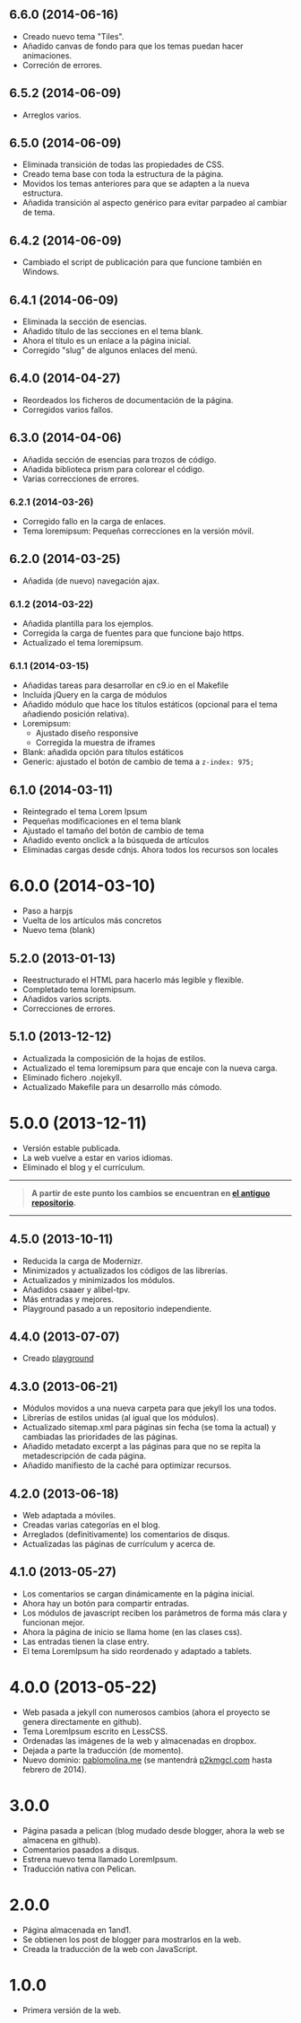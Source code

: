## 6.6.0 (2014-06-16) ##

 - Creado nuevo tema "Tiles".
 - Añadido canvas de fondo para que los temas puedan hacer animaciones.
 - Correción de errores.

## 6.5.2 (2014-06-09) ##

 - Arreglos varios.

## 6.5.0 (2014-06-09) ##

 - Eliminada transición de todas las propiedades de CSS.
 - Creado tema base con toda la estructura de la página.
 - Movidos los temas anteriores para que se adapten a la nueva estructura.
 - Añadida transición al aspecto genérico para evitar parpadeo al cambiar de tema.

## 6.4.2 (2014-06-09) ##

 - Cambiado el script de publicación para que funcione también en Windows.

## 6.4.1 (2014-06-09) ##

 - Eliminada la sección de esencias.
 - Añadido título de las secciones en el tema blank.
 - Ahora el título es un enlace a la página inicial.
 - Corregido "slug" de algunos enlaces del menú.

## 6.4.0 (2014-04-27)

 - Reordeados los ficheros de documentación de la página.
 - Corregidos varios fallos.

## 6.3.0 (2014-04-06)

 - Añadida sección de esencias para trozos de código.
 - Añadida biblioteca prism para colorear el código.
 - Varias correcciones de errores.

### 6.2.1 (2014-03-26)

 - Corregido fallo en la carga de enlaces.
 - Tema loremipsum: Pequeñas correcciones en la versión móvil.

## 6.2.0 (2014-03-25)

 - Añadida (de nuevo) navegación ajax.

### 6.1.2 (2014-03-22)

 - Añadida plantilla para los ejemplos.
 - Corregida la carga de fuentes para que funcione bajo https.
 - Actualizado el tema loremipsum.

### 6.1.1 (2014-03-15)
 
 - Añadidas tareas para desarrollar en c9.io en el Makefile
 - Incluída jQuery en la carga de módulos
 - Añadido módulo que hace los títulos estáticos (opcional para el tema
   añadiendo posición relativa).
 - Loremipsum:
   - Ajustado diseño responsive
   - Corregida la muestra de iframes
 - Blank: añadida opción para títulos estáticos
 - Generic: ajustado el botón de cambio de tema a `z-index: 975;`

## 6.1.0 (2014-03-11)

 - Reintegrado el tema Lorem Ipsum
 - Pequeñas modificaciones en el tema blank
 - Ajustado el tamaño del botón de cambio de tema
 - Añadido evento onclick a la búsqueda de artículos
 - Eliminadas cargas desde cdnjs. Ahora todos los recursos son locales

# 6.0.0 (2014-03-10)

 - Paso a harpjs
 - Vuelta de los artículos más concretos
 - Nuevo tema (blank)

## 5.2.0 (2013-01-13)

 - Reestructurado el HTML para hacerlo más legible y flexible.
 - Completado tema loremipsum.
 - Añadidos varios scripts.
 - Correcciones de errores.

## 5.1.0 (2013-12-12)

 - Actualizada la composición de la hojas de estilos.
 - Actualizado el tema loremipsum para que encaje con la nueva carga.
 - Eliminado fichero .nojekyll.
 - Actualizado Makefile para un desarrollo más cómodo.

# 5.0.0 (2013-12-11)

 - Versión estable publicada.
 - La web vuelve a estar en varios idiomas.
 - Eliminado el blog y el currículum.

---

> **A partir de este punto los cambios se encuentran en [el antiguo repositorio](https://github.com/p2kmgcl/p2kmgcl_old.github.com).**

---

## 4.5.0 (2013-10-11)

 - Reducida la carga de Modernizr.
 - Minimizados y actualizados los códigos de las librerías.
 - Actualizados y minimizados los módulos.
 - Añadidos csaaer y alibel-tpv.
 - Más entradas y mejores.
 - Playground pasado a un repositorio independiente.

## 4.4.0 (2013-07-07)

 - Creado [playground](http://pablomolina.me)

## 4.3.0 (2013-06-21)

 - Módulos movidos a una nueva carpeta para que jekyll los una todos.
 - Librerías de estilos unidas (al igual que los módulos).
 - Actualizado sitemap.xml para páginas sin fecha (se toma la actual) y cambiadas las prioridades de las páginas.
 - Añadido metadato excerpt a las páginas para que no se repita la metadescripción de cada página.
 - Añadido manifiesto de la caché para optimizar recursos.

## 4.2.0 (2013-06-18)

 - Web adaptada a móviles.
 - Creadas varias categorías en el blog.
 - Arreglados (definitivamente) los comentarios de disqus.
 - Actualizadas las páginas de currículum y acerca de.

## 4.1.0 (2013-05-27)

 - Los comentarios se cargan dinámicamente en la página inicial.
 - Ahora hay un botón para compartir entradas.
 - Los módulos de javascript reciben los parámetros de forma más clara y  funcionan mejor.
 - Ahora la página de inicio se llama home (en las clases css).
 - Las entradas tienen la clase entry.
 - El tema LoremIpsum ha sido reordenado y adaptado a tablets.

# 4.0.0 (2013-05-22)

 - Web pasada a jekyll con numerosos cambios (ahora el proyecto se genera directamente en github).
 - Tema LoremIpsum escrito en LessCSS.
 - Ordenadas las imágenes de la web y almacenadas en dropbox.
 - Dejada a parte la traducción (de momento).
 - Nuevo dominio: [pablomolina.me](http://pablomolina.me) (se mantendrá [p2kmgcl.com](http://p2kmgcl.com) hasta febrero de 2014).

# 3.0.0

 - Página pasada a pelican (blog mudado desde blogger, ahora la web se almacena en github).
 - Comentarios pasados a disqus.
 - Estrena nuevo tema llamado LoremIpsum.
 - Traducción nativa con Pelican.

# 2.0.0

 - Página almacenada en 1and1.
 - Se obtienen los post de blogger para mostrarlos en la web.
 - Creada la traducción de la web con JavaScript.

# 1.0.0

 - Primera versión de la web.
